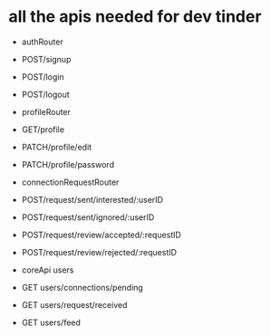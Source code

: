 # all the apis needed for dev tinder

- authRouter
- POST/signup
- POST/login
- POST/logout

- profileRouter
- GET/profile
- PATCH/profile/edit
- PATCH/profile/password

- connectionRequestRouter
- POST/request/sent/interested/:userID
- POST/request/sent/ignored/:userID
- POST/request/review/accepted/:requestID
- POST/request/review/rejected/:requestID

- coreApi users
- GET users/connections/pending
- GET users/request/received
- GET users/feed
